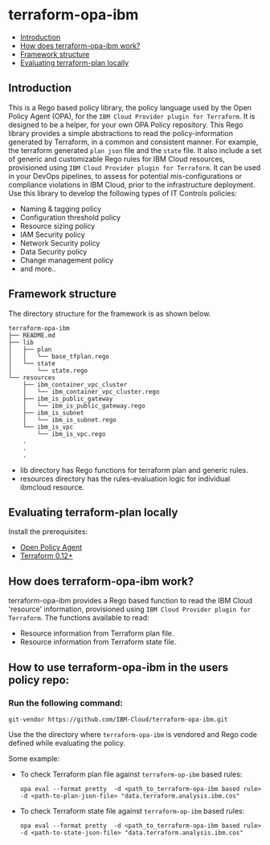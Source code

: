 





# terraform-opa-ibm

-   [Introduction](#introduction)
-   [How does terraform-opa-ibm work?](#how-does-terraform-opa-ibm-work)
-   [Framework structure](#framework-structure)
-   [Evaluating terraform-plan locally](#running-terraform-opa-ibm-locally)


## Introduction

This is a Rego based policy library, the policy language used by the Open Policy Agent (OPA), for the `IBM Cloud Provider plugin for Terraform`.  It is designed to be a helper, for your own OPA Policy repository.  This Rego library provides a simple abstractions to read the policy-information generated by Terraform, in a common and consistent manner.  For example, the terraform generated `plan json` file and the `state` file.  It also include a set of generic and customizable Rego rules for IBM Cloud resources, provisioned using `IBM Cloud Provider plugin for Terraform`. It can be used in your DevOps pipelines, to assess for potential mis-configurations or compliance violations in IBM Cloud, prior to the infrastructure deployment.  Use this library to develop the following types of IT Controls policies:

- Naming & tagging policy
- Configuration threshold policy
- Resource sizing policy
- IAM Security policy
- Network Security policy
- Data Security policy
- Change management policy
- and more..

## Framework structure

The directory structure for the framework is as shown below.

```
terraform-opa-ibm
├── README.md
├── lib
│   ├── plan
│   │   └── base_tfplan.rego
│   └── state
│       └── state.rego
└── resources
    ├── ibm_container_vpc_cluster
    │   └── ibm_container_vpc_cluster.rego
    ├── ibm_is_public_gateway
    │   └── ibm_is_public_gateway.rego
    ├── ibm_is_subnet
    │   └── ibm_is_subnet.rego
    └── ibm_is_vpc
        └── ibm_is_vpc.rego
    .
    .
    .
```

- lib directory has Rego functions for terraform plan and generic rules.
- resources directory has the rules-evaluation logic for individual ibmcloud resource.


## Evaluating terraform-plan locally

Install the prerequisites:

- [Open Policy Agent](https://www.openpolicyagent.org/docs/latest/#1-download-opa)
- [Terraform 0.12+](https://www.terraform.io/downloads.html)

## How does terraform-opa-ibm work?

terraform-opa-ibm provides a Rego based function to read the IBM Cloud 'resource' information, provisioned using `IBM Cloud Provider plugin for Terraform`. The functions available to read:

* Resource information from Terraform plan file.
* Resource information from Terraform state file.

##  How to use terraform-opa-ibm in the users policy repo:

### Run the following command:

`git-vendor https://github.com/IBM-Cloud/terraform-opa-ibm.git`

Use the the directory where `terraform-opa-ibm` is vendored and Rego code defined while evaluating the policy. 

Some example:

* To check Terraform plan file against `terraform-op-ibm` based rules:
   
  ```opa eval --format pretty  -d <path_to_terraform-opa-ibm based rule> -d <path-to-plan-json-file> "data.terraform.analysis.ibm.cos"```
   
* To check Terraform state file against `terraform-op-ibm` based rules:
   
  ```opa eval --format pretty  -d <path_to_terraform-opa-ibm based rule> -d <path-to-state-json-file> "data.terraform.analysis.ibm.cos"```


